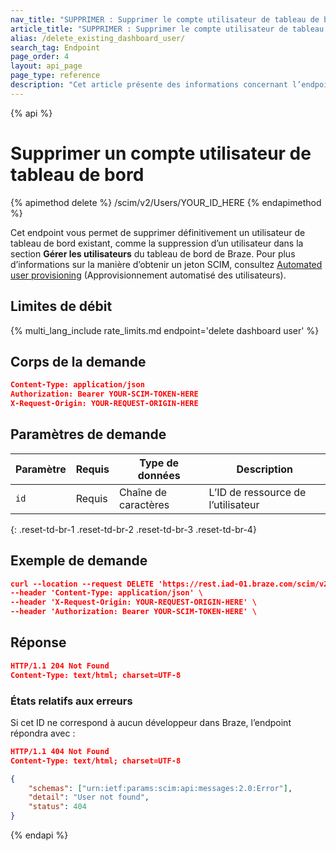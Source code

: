 ```yaml
---
nav_title: "SUPPRIMER : Supprimer le compte utilisateur de tableau de bord"
article_title: "SUPPRIMER : Supprimer le compte utilisateur de tableau de bord"
alias: /delete_existing_dashboard_user/
search_tag: Endpoint
page_order: 4
layout: api_page
page_type: reference
description: "Cet article présente des informations concernant l’endpoint Supprimer un compte utilisateur existant."
---
```


{% api %}
# Supprimer un compte utilisateur de tableau de bord
{% apimethod delete %}
/scim/v2/Users/YOUR_ID_HERE
{% endapimethod %}

Cet endpoint vous permet de supprimer définitivement un utilisateur de tableau de bord existant, comme la suppression d’un utilisateur dans la section **Gérer les utilisateurs** du tableau de bord de Braze. Pour plus d’informations sur la manière d’obtenir un jeton SCIM, consultez [Automated user provisioning]({{site.baseurl}}/scim/automated_user_provisioning/) (Approvisionnement automatisé des utilisateurs).

## Limites de débit

{% multi_lang_include rate_limits.md endpoint='delete dashboard user' %}

## Corps de la demande

```json
Content-Type: application/json
Authorization: Bearer YOUR-SCIM-TOKEN-HERE
X-Request-Origin: YOUR-REQUEST-ORIGIN-HERE
```

## Paramètres de demande

| Paramètre | Requis | Type de données | Description |
| --------- | -------- | --------- | ----------- |
| `id` | Requis | Chaîne de caractères | L’ID de ressource de l’utilisateur |
{: .reset-td-br-1 .reset-td-br-2 .reset-td-br-3  .reset-td-br-4}

## Exemple de demande
```json
curl --location --request DELETE 'https://rest.iad-01.braze.com/scim/v2/Users/dfa245b7-24195aec-887bb3ad-602b3340' \
--header 'Content-Type: application/json' \
--header 'X-Request-Origin: YOUR-REQUEST-ORIGIN-HERE' \
--header 'Authorization: Bearer YOUR-SCIM-TOKEN-HERE' \
```
## Réponse
```json
HTTP/1.1 204 Not Found
Content-Type: text/html; charset=UTF-8
```
### États relatifs aux erreurs
Si cet ID ne correspond à aucun développeur dans Braze, l’endpoint répondra avec :
```json
HTTP/1.1 404 Not Found
Content-Type: text/html; charset=UTF-8

{
    "schemas": ["urn:ietf:params:scim:api:messages:2.0:Error"],
    "detail": "User not found",
    "status": 404
}
```
{% endapi %}
